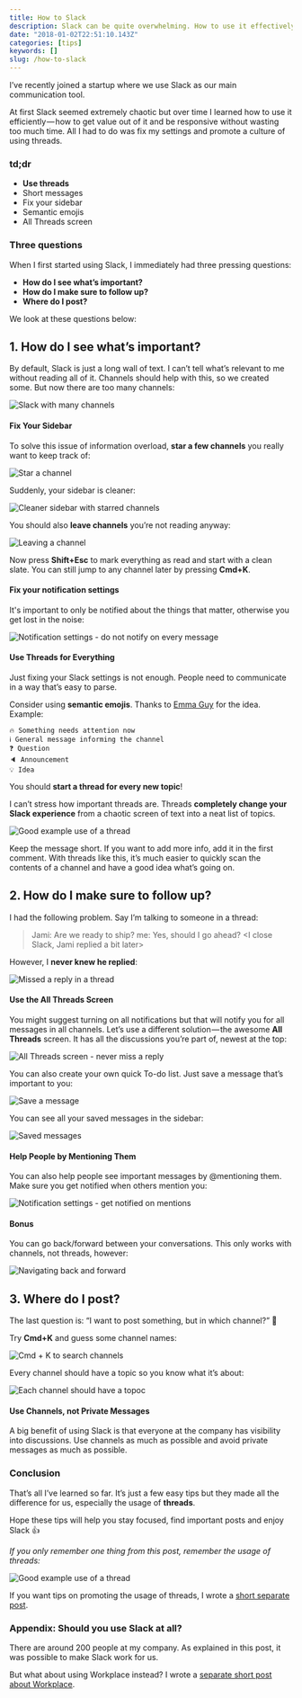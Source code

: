 ```yaml
---
title: How to Slack
description: Slack can be quite overwhelming. How to use it effectively?
date: "2018-01-02T22:51:10.143Z"
categories: [tips]
keywords: []
slug: /how-to-slack
---
```


I’ve recently joined a startup where we use Slack as our main communication tool.

At first Slack seemed extremely chaotic but over time I learned how to use it efficiently — how to get value out of it and be responsive without wasting too much time. All I had to do was fix my settings and promote a culture of using threads.

### **td;dr**

- **Use threads**
- Short messages
- Fix your sidebar
- Semantic emojis
- All Threads screen

### Three questions

When I first started using Slack, I immediately had three pressing questions:

- **How do I see what’s important?**
- **How do I make sure to follow up?**
- **Where do I post?**

We look at these questions below:

## 1. How do I see what’s important?

By default, Slack is just a long wall of text. I can’t tell what’s relevant to me without reading all of it. Channels should help with this, so we created some. But now there are too many channels:

![Slack with many channels](./many-channels.png)

#### Fix Your Sidebar

To solve this issue of information overload, **star a few channels** you really want to keep track of:

![Star a channel](./star-channel.png)

Suddenly, your sidebar is cleaner:

![Cleaner sidebar with starred channels](./clean-sidebar.png)

You should also **leave channels** you’re not reading anyway:

![Leaving a channel](./leave-channel.png)

Now press **Shift+Esc** to mark everything as read and start with a clean slate. You can still jump to any channel later by pressing **Cmd+K**.

#### Fix your notification settings

It's important to only be notified about the things that matter, otherwise you get lost in the noise:

![Notification settings - do not notify on every message](./notif-settings.png)

#### Use Threads for Everything

Just fixing your Slack settings is not enough. People need to communicate in a way that’s easy to parse.

Consider using **semantic emojis**. Thanks to [Emma Guy](https://twitter.com/emmaguy) for the idea. Example:

```
🔥 Something needs attention now
ℹ️ General message informing the channel
❓ Question
🔈 Announcement
💡 Idea
```

You should **start a thread for every new topic**!

I can’t stress how important threads are. Threads **completely change your Slack experience** from a chaotic screen of text into a neat list of topics.

![Good example use of a thread](./thread-example.png)

Keep the message short. If you want to add more info, add it in the first comment. With threads like this, it’s much easier to quickly scan the contents of a channel and have a good idea what’s going on.

## 2. How do I make sure to follow up?

I had the following problem. Say I’m talking to someone in a thread:

> Jami: Are we ready to ship?
> me: Yes, should I go ahead?
> <I close Slack, Jami replied a bit later>

However, I **never knew he replied**:

![Missed a reply in a thread](./missed-reply.png)

#### Use the All Threads Screen

You might suggest turning on all notifications but that will notify you for all messages in all channels. Let’s use a different solution — the awesome **All Threads** screen. It has all the discussions you’re part of, newest at the top:

![All Threads screen - never miss a reply](./all-threads.png)

You can also create your own quick To-do list. Just save a message that’s important to you:

![Save a message](./save-message.png)

You can see all your saved messages in the sidebar:

![Saved messages](./saved-messages.png)

#### Help People by Mentioning Them

You can also help people see important messages by @mentioning them. Make sure you get notified when others mention you:

![Notification settings - get notified on mentions](./notif-settings.png)

#### Bonus

You can go back/forward between your conversations. This only works with channels, not threads, however:

![Navigating back and forward](./history.png)

## 3. Where do I post?

The last question is: “I want to post something, but in which channel?” 🤔

Try **Cmd+K** and guess some channel names:

![Cmd + K to search channels](./cmd-k-search-light-crop.png)

Every channel should have a topic so you know what it’s about:

![Each channel should have a topoc](./channel-topic.png)

#### Use Channels, not Private Messages

A big benefit of using Slack is that everyone at the company has visibility into discussions. Use channels as much as possible and avoid private messages as much as possible.

### Conclusion

That’s all I’ve learned so far. It’s just a few easy tips but they made all the difference for us, especially the usage of **threads**.

Hope these tips will help you stay focused, find important posts and enjoy Slack 👍

_If you only remember one thing from this post, remember the usage of threads:_

![Good example use of a thread](./thread-example.png)

If you want tips on promoting the usage of threads, I wrote a [short separate post](https://medium.com/p/4a55a17d9a20).

### Appendix: Should you use Slack at all?

There are around 200 people at my company. As explained in this post, it was possible to make Slack work for us.

But what about using Workplace instead? I wrote a [separate short post about Workplace](https://medium.com/p/afd7eaa2a233).
